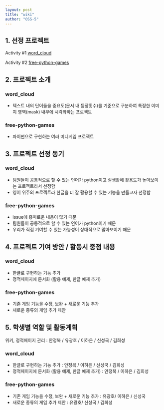 ```yaml
---
layout: post
title: "wiki"
author: "OSS-5"
---
```


## 1. 선정 프로젝트
Activity #1 [word_cloud](https://github.com/amueller/word_cloud)

Activity #2 [free-python-games](https://github.com/grantjenks/free-python-games)
## 2. 프로젝트 소개
### word_cloud
- 텍스트 내의 단어들을 중요도(문서 내 등장횟수)를 기준으로 구분하여 특정한 이미지 영역(mask) 내부에 시각화하는 프로젝트
### free-python-games
 - 파이썬으로 구현하는 여러 미니게임 프로젝트
## 3. 프로젝트 선정 동기
### word_cloud
- 팀원들이 공통적으로 할 수 있는 언어가 python이고 실생활에 활용도가 높아보이는 프로젝트라서 선정함
- 영어 위주의 프로젝트라 한글을 더 잘 활용할 수 있는 기능을 만들고자 선정함
### free-python-games
 - issue에 흥미로운 내용이 많기 때문
- 팀원들이 공통적으로 할 수 있는 언어가 python이기 때문
 - 우리가 직접 기여할 수 있는 가능성이 상대적으로 많아보이기 때문
## 4. 프로젝트 기여 방안 / 활동시 중점 내용
### word_cloud
- 한글로 구현하는 기능 추가  
- 정적페이지에 문서화 (활용 예제, 한글 예제 추가)  
### free-python-games
- 기존 게임 기능을 수정, 보완 + 새로운 기능 추가 
- 새로운 종류의 게임 추가 제안  
## 5. 학생별 역할 및 활동계획
위키, 정적페이지 관리 : 안정복 / 유광호 / 이하은 / 신성국 / 김희성
### word_cloud
- 한글로 구현하는 기능 추가 : 안정복 / 이하은 / 신성국 / 김희성
- 정적페이지에 문서화 (활용 예제, 한글 예제 추가) : 안정복 / 이하은 / 김희성 
### free-python-games
- 기존 게임 기능을 수정, 보완 + 새로운 기능 추가 : 유광호/ 이하은 / 신성국 
- 새로운 종류의 게임 추가 제안 : 유광호/ 신성국 / 김희성
